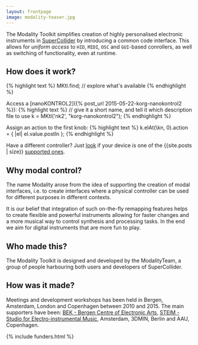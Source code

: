 ```yaml
---
layout: frontpage
image: modality-teaser.jpg
---
```


The Modality Toolkit simplifies creation of highly personalised electronic instruments in [SuperCollider](http://supercollider.github.io) by introducing a common code interface. This allows for *uniform access* to ```HID```, ```MIDI```, ```OSC``` and ```GUI```-based conrollers, as well as switching of functionality, even at runtime.

## How does it work?

{% highlight text %}
MKtl.find; // explore what's available
{% endhighlight %}

Access a [nanoKONTROL2]({% post_url 2015-05-22-korg-nanokontrol2 %}):
{% highlight text %}
// give it a short name, and tell it which description file to use
k = MKtl('nk2', "korg-nanokontrol2"); 
{% endhighlight %}

Assign an action to the first knob:
{% highlight text %}
k.elAt(\kn, 0).action = { |el| el.value.postln }; 
{% endhighlight %}

Have a different controller? Just [look](controllers) if your device is one of the {{site.posts | size}} [supported ones](controllers).

## Why modal control?
The name Modality arose from the idea of supporting the creation of modal interfaces, i.e. to create interfaces where a physical controller can be used for different purposes in different contexts.

It is our belief that integration of such on-the-fly remapping features helps to create flexible and powerful instruments allowing for faster changes and a more musical way to control synthesis and processing tasks. In the end we aim for digital instruments that are more fun to play. 

## Who made this?
The Modality Toolkit is designed and developed by the ModalityTeam, a group of people harbouring both users and developers of SuperCollider. 

## How was it made?
Meetings and development workshops has been held in Bergen, Amsterdam, London and Copenhagen between 2010 and 2015. The main supporters have been: [BEK - Bergen Centre of Electronic Arts](http://www.bek.no), [STEIM - Studio for Electro-instrumental Music](http://www.steim.org), Amsterdam, 3DMIN, Berlin and AAU, Copenhagen.

{% include funders.html %}
